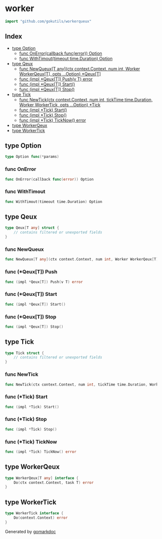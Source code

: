 <!-- Code generated by gomarkdoc. DO NOT EDIT -->

# worker

```go
import "github.com/gokutils/workerqueux"
```

## Index

- [type Option](<#Option>)
  - [func OnError\(callback func\(error\)\) Option](<#OnError>)
  - [func WithTimout\(timeout time.Duration\) Option](<#WithTimout>)
- [type Qeux](<#Qeux>)
  - [func NewQueux\[T any\]\(ctx context.Context, num int, Worker WorkerQeux\[T\], opts ...Option\) \*Qeux\[T\]](<#NewQueux>)
  - [func \(impl \*Qeux\[T\]\) Push\(v T\) error](<#Qeux[T].Push>)
  - [func \(impl \*Qeux\[T\]\) Start\(\)](<#Qeux[T].Start>)
  - [func \(impl \*Qeux\[T\]\) Stop\(\)](<#Qeux[T].Stop>)
- [type Tick](<#Tick>)
  - [func NewTick\(ctx context.Context, num int, tickTime time.Duration, Worker WorkerTick, opts ...Option\) \*Tick](<#NewTick>)
  - [func \(impl \*Tick\) Start\(\)](<#Tick.Start>)
  - [func \(impl \*Tick\) Stop\(\)](<#Tick.Stop>)
  - [func \(impl \*Tick\) TickNow\(\) error](<#Tick.TickNow>)
- [type WorkerQeux](<#WorkerQeux>)
- [type WorkerTick](<#WorkerTick>)


<a name="Option"></a>
## type Option



```go
type Option func(*params)
```

<a name="OnError"></a>
### func OnError

```go
func OnError(callback func(error)) Option
```



<a name="WithTimout"></a>
### func WithTimout

```go
func WithTimout(timeout time.Duration) Option
```



<a name="Qeux"></a>
## type Qeux



```go
type Qeux[T any] struct {
    // contains filtered or unexported fields
}
```

<a name="NewQueux"></a>
### func NewQueux

```go
func NewQueux[T any](ctx context.Context, num int, Worker WorkerQeux[T], opts ...Option) *Qeux[T]
```



<a name="Qeux[T].Push"></a>
### func \(\*Qeux\[T\]\) Push

```go
func (impl *Qeux[T]) Push(v T) error
```



<a name="Qeux[T].Start"></a>
### func \(\*Qeux\[T\]\) Start

```go
func (impl *Qeux[T]) Start()
```



<a name="Qeux[T].Stop"></a>
### func \(\*Qeux\[T\]\) Stop

```go
func (impl *Qeux[T]) Stop()
```



<a name="Tick"></a>
## type Tick



```go
type Tick struct {
    // contains filtered or unexported fields
}
```

<a name="NewTick"></a>
### func NewTick

```go
func NewTick(ctx context.Context, num int, tickTime time.Duration, Worker WorkerTick, opts ...Option) *Tick
```



<a name="Tick.Start"></a>
### func \(\*Tick\) Start

```go
func (impl *Tick) Start()
```



<a name="Tick.Stop"></a>
### func \(\*Tick\) Stop

```go
func (impl *Tick) Stop()
```



<a name="Tick.TickNow"></a>
### func \(\*Tick\) TickNow

```go
func (impl *Tick) TickNow() error
```



<a name="WorkerQeux"></a>
## type WorkerQeux



```go
type WorkerQeux[T any] interface {
    Do(ctx context.Context, task T) error
}
```

<a name="WorkerTick"></a>
## type WorkerTick



```go
type WorkerTick interface {
    Do(context.Context) error
}
```

Generated by [gomarkdoc](<https://github.com/princjef/gomarkdoc>)
